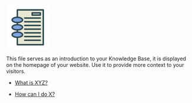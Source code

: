 ![](/assets/color_swift_Bill.svg)

This file serves as an introduction to your Knowledge Base, it is displayed on the homepage of your website. Use it to provide more context to your visitors.

* [What is XYZ?](first-question.md)

* [How can I do X?](second-question.md)




